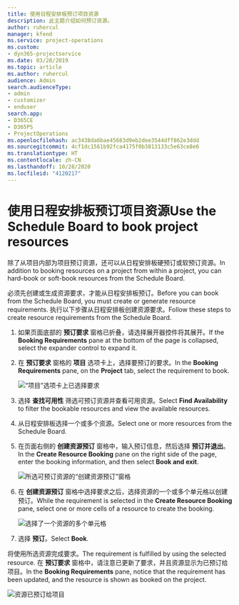 ```yaml
---
title: 使用日程安排板预订项目资源
description: 此主题介绍如何预订资源。
author: ruhercul
manager: kfend
ms.service: project-operations
ms.custom:
- dyn365-projectservice
ms.date: 03/28/2019
ms.topic: article
ms.author: ruhercul
audience: Admin
search.audienceType:
- admin
- customizer
- enduser
search.app:
- D365CE
- D365PS
- ProjectOperations
ms.openlocfilehash: ac3438da6bae45683d9eb2dee3544dff862e3ddd
ms.sourcegitcommit: 4cf1dc1561b92fca4175f0b3813133c5e63ce8e6
ms.translationtype: HT
ms.contentlocale: zh-CN
ms.lasthandoff: 10/28/2020
ms.locfileid: "4120217"
---
```

# <a name="use-the-schedule-board-to-book-project-resources"></a><span data-ttu-id="f5ff0-103">使用日程安排板预订项目资源</span><span class="sxs-lookup"><span data-stu-id="f5ff0-103">Use the Schedule Board to book project resources</span></span>

<span data-ttu-id="f5ff0-104">除了从项目内部为项目预订资源，还可以从日程安排板硬预订或软预订资源。</span><span class="sxs-lookup"><span data-stu-id="f5ff0-104">In addition to booking resources on a project from within a project, you can hard-book or soft-book resources from the Schedule Board.</span></span>

<span data-ttu-id="f5ff0-105">必须先创建或生成资源要求，才能从日程安排板预订。</span><span class="sxs-lookup"><span data-stu-id="f5ff0-105">Before you can book from the Schedule Board, you must create or generate resource requirements.</span></span> <span data-ttu-id="f5ff0-106">执行以下步骤从日程安排板创建资源要求。</span><span class="sxs-lookup"><span data-stu-id="f5ff0-106">Follow these steps to create resource requirements from the Schedule Board.</span></span>

1. <span data-ttu-id="f5ff0-107">如果页面底部的 **预订要求** 窗格已折叠，请选择展开器控件将其展开。</span><span class="sxs-lookup"><span data-stu-id="f5ff0-107">If the **Booking Requirements** pane at the bottom of the page is collapsed, select the expander control to expand it.</span></span>
2. <span data-ttu-id="f5ff0-108">在 **预订要求** 窗格的 **项目** 选项卡上，选择要预订的要求。</span><span class="sxs-lookup"><span data-stu-id="f5ff0-108">In the **Booking Requirements** pane, on the **Project** tab, select the requirement to book.</span></span>

    ![“项目”选项卡上已选择要求](media/Resource-Management-image73.png)

3. <span data-ttu-id="f5ff0-110">选择 **查找可用性** 筛选可预订资源并查看可用资源。</span><span class="sxs-lookup"><span data-stu-id="f5ff0-110">Select **Find Availability** to filter the bookable resources and view the available resources.</span></span> 
4. <span data-ttu-id="f5ff0-111">从日程安排板选择一个或多个资源。</span><span class="sxs-lookup"><span data-stu-id="f5ff0-111">Select one or more resources from the Schedule Board.</span></span> 
5. <span data-ttu-id="f5ff0-112">在页面右侧的 **创建资源预订** 窗格中，输入预订信息，然后选择 **预订并退出**。</span><span class="sxs-lookup"><span data-stu-id="f5ff0-112">In the **Create Resource Booking** pane on the right side of the page, enter the booking information, and then select **Book and exit**.</span></span>

    ![所选可预订资源的“创建资源预订”窗格](media/Resource-Management-image74.png)

6. <span data-ttu-id="f5ff0-114">在 **创建资源预订** 窗格中选择要求之后，选择资源的一个或多个单元格以创建预订。</span><span class="sxs-lookup"><span data-stu-id="f5ff0-114">While the requirement is selected in the **Create Resource Booking** pane, select one or more cells of a resource to create the booking.</span></span>

    ![选择了一个资源的多个单元格](media/Resource-Management-image75.png)

7. <span data-ttu-id="f5ff0-116">选择 **预订**。</span><span class="sxs-lookup"><span data-stu-id="f5ff0-116">Select **Book**.</span></span>

<span data-ttu-id="f5ff0-117">将使用所选资源完成要求。</span><span class="sxs-lookup"><span data-stu-id="f5ff0-117">The requirement is fulfilled by using the selected resource.</span></span> <span data-ttu-id="f5ff0-118">在 **预订要求** 窗格中，请注意已更新了要求，并且资源显示为已预订给项目。</span><span class="sxs-lookup"><span data-stu-id="f5ff0-118">In the **Booking Requirements** pane, notice that the requirement has been updated, and the resource is shown as booked on the project.</span></span>

![资源已预订给项目](media/Resource-Management-image76.png)
